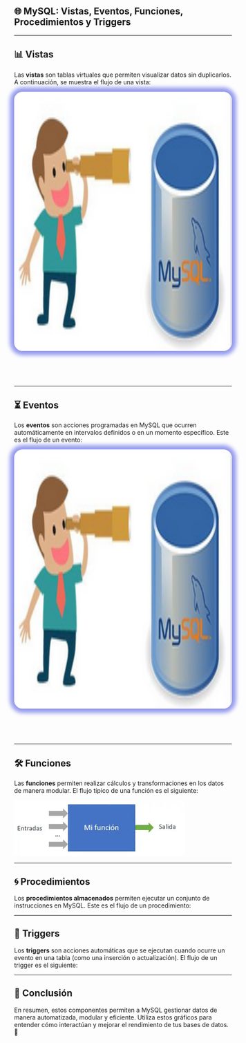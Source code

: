 ## 🌐 MySQL: Vistas, Eventos, Funciones, Procedimientos y Triggers

---

## 📊 Vistas

Las **vistas** son tablas virtuales que permiten visualizar datos sin duplicarlos. A continuación, se muestra el flujo de una vista:

<img src="img/vistas_1.png" alt="vistas_2"	style="height: 600px; margin: 0 auto 4rem auto; background: transparent; box-shadow: 0 0 10px 10px rgb(150, 156, 238); border-radius: 20px;">


---

## ⏳ Eventos

Los **eventos** son acciones programadas en MySQL que ocurren automáticamente en intervalos definidos o en un momento específico. Este es el flujo de un evento:

<img src="img/vistas_1.png" alt="vistas_2"	style="height: 600px; margin: 0 auto 4rem auto; background: transparent; box-shadow: 0 0 10px 10px rgb(150, 156, 238); border-radius: 20px;" class="demo-logo">

---

## 🛠️ Funciones

Las **funciones** permiten realizar cálculos y transformaciones en los datos de manera modular. El flujo típico de una función es el siguiente:


![alt text](img/images.jpeg)

---

## 🌀 Procedimientos

Los **procedimientos almacenados** permiten ejecutar un conjunto de instrucciones en MySQL. Este es el flujo de un procedimiento:

---

## 🔁 Triggers

Los **triggers** son acciones automáticas que se ejecutan cuando ocurre un evento en una tabla (como una inserción o actualización). El flujo de un trigger es el siguiente:

---

## 🔗 Conclusión

En resumen, estos componentes permiten a MySQL gestionar datos de manera automatizada, modular y eficiente. Utiliza estos gráficos para entender cómo interactúan y mejorar el rendimiento de tus bases de datos. 🚀